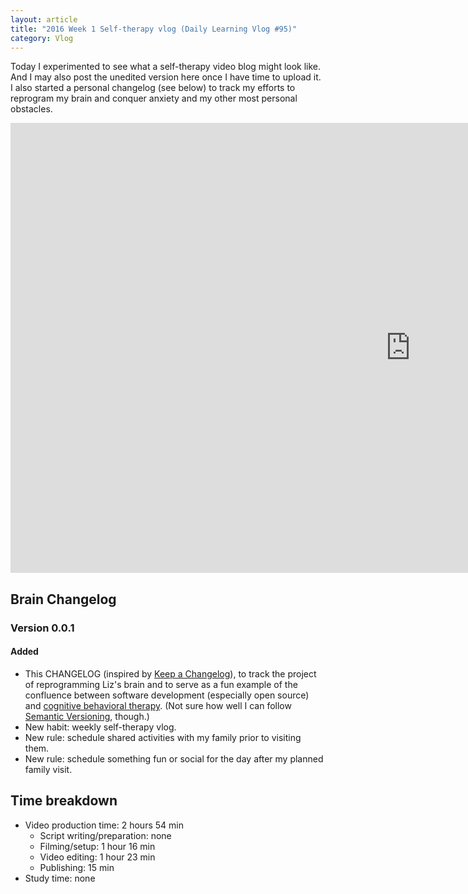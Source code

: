 ```yaml
---
layout: article
title: "2016 Week 1 Self-therapy vlog (Daily Learning Vlog #95)"
category: Vlog
---
```


Today I experimented to see what a self-therapy video blog might look like. And I may also post the unedited version here once I have time to upload it. I also started a personal changelog (see below) to track my efforts to reprogram my brain and conquer anxiety and my other most personal obstacles.

<iframe width="1280" height="720" src="https://www.youtube.com/embed/c_rSKjPb9Fk" frameborder="0" allowfullscreen></iframe>

## Brain Changelog

### Version 0.0.1

#### Added

- This CHANGELOG (inspired by [Keep a Changelog](http://keepachangelog.com/)), to track the project of reprogramming Liz's brain and to serve as a fun example of the confluence between software development (especially open source) and [cognitive behavioral therapy](https://en.wikipedia.org/wiki/Cognitive_behavioral_therapy). (Not sure how well I can follow [Semantic Versioning](http://semver.org), though.)
- New habit: weekly self-therapy vlog.
- New rule: schedule shared activities with my family prior to visiting them.
- New rule: schedule something fun or social for the day after my planned family visit.


## Time breakdown

- Video production time: 2 hours 54 min
  - Script writing/preparation: none
  - Filming/setup: 1 hour 16 min
  - Video editing: 1 hour 23 min
  - Publishing: 15 min
- Study time: none